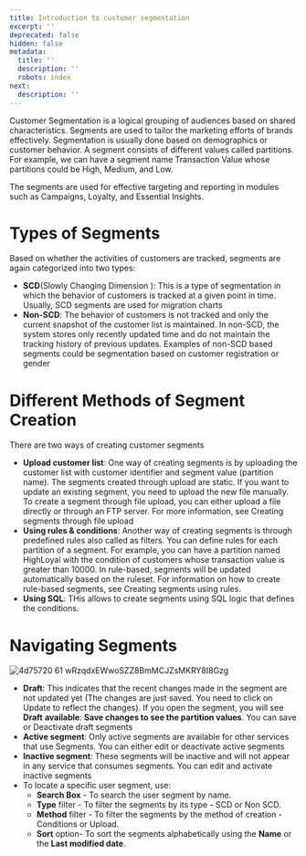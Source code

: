 ```yaml
---
title: Introduction to customer segmentation
excerpt: ''
deprecated: false
hidden: false
metadata:
  title: ''
  description: ''
  robots: index
next:
  description: ''
---
```

Customer Segmentation is a logical grouping of audiences based on shared characteristics. Segments are used to tailor the marketing efforts of brands effectively. Segmentation is usually done based on demographics or customer behavior. A segment consists of different values called partitions. For example, we can have a segment name Transaction Value whose partitions could be High, Medium, and Low. 

The segments are used for effective targeting and reporting in modules such as Campaigns, Loyalty, and Essential Insights. 

# Types of Segments

Based on whether the activities of customers are tracked, segments are again categorized into two types:

* **SCD**(Slowly Changing Dimension ): This is a type of segmentation in which the behavior of customers is tracked at a given point in time. Usually, SCD segments are used for migration charts
* **Non-SCD**: The behavior of customers is not tracked and only the current snapshot of the customer list is maintained. In non-SCD, the system stores only recently updated time and do not maintain the tracking history of previous updates. Examples of non-SCD based segments could be segmentation based on customer registration or gender 

# Different Methods of Segment Creation

There are two ways of creating customer segments 

* **Upload customer list**: One way of creating segments is by uploading the customer list with customer identifier and segment value (partition name). The segments created through upload are static. If you want to update an existing segment, you need to upload the new file manually. To create a segment through file upload, you can either upload a file directly or through an FTP server. For more information, see Creating segments through file upload
* **Using rules & conditions**: Another way of creating segments is through predefined rules also called as filters. You can define rules for each partition of a segment. For example, you can have a partition named HighLoyal with the condition of customers whose transaction value is greater than 10000. In rule-based, segments will be updated automatically based on the ruleset. For information on how to create rule-based segments, see Creating segments using rules.
* **Using SQL**:  THis allows to create segments using  SQL logic that defines the conditions.

# Navigating Segments

![4d75720 61 wRzqdxEWwoSZZ8BmMCJZsMKRY8I8Gzg](https://files.readme.io/4d75720-61_wRzqdxEWwoSZZ8BmMCJZsMKRY8I8Gzg.png)

* **Draft**: This indicates that the recent changes made in the segment are not updated yet (The changes are just saved. You need to click on Update to reflect the changes). If you open the segment, you will see **Draft** **available**: **Save changes to see the partition values**. You can save or Deactivate draft segments
* **Active segment**: Only active segments are available for other services that use Segments. You can either edit or deactivate active segments
* **Inactive segment**: These segments will be inactive and will not appear in any service that consumes segments. You can edit and activate inactive segments
* To locate a specific user segment, use:
  * **Search Box** - To search the user segment by name.
  * **Type** filter - To filter the segments by its type - SCD or Non SCD.
  * **Method** filter - To filter the segments by the method of creation - Conditions or Upload.
  * **Sort** option- To sort the segments alphabetically using the **Name** or the **Last modified date**.
